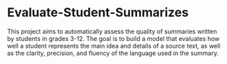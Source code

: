 # Evaluate-Student-Summarizes
This project aims to automatically assess the quality of summaries written by students in grades 3-12. The goal is to build a model that evaluates how well a student represents the main idea and details of a source text, as well as the clarity, precision, and fluency of the language used in the summary.
